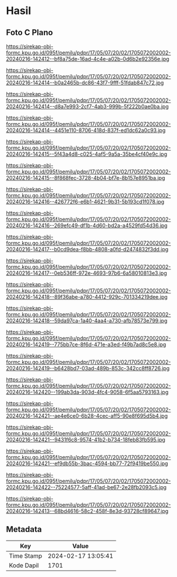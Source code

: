 # Hasil

## Foto C Plano

https://sirekap-obj-formc.kpu.go.id/095f/pemilu/pdpr/17/05/07/20/02/1705072002002-20240216-142412--bf8a75de-16ad-4c4e-a02b-0d6b2e92356e.jpg

https://sirekap-obj-formc.kpu.go.id/095f/pemilu/pdpr/17/05/07/20/02/1705072002002-20240216-142414--b0a2465b-dc86-43f7-9fff-51fdab847c72.jpg

https://sirekap-obj-formc.kpu.go.id/095f/pemilu/pdpr/17/05/07/20/02/1705072002002-20240216-142414--d8a7e993-2cf7-4ab3-999b-5f222b0ae0ba.jpg

https://sirekap-obj-formc.kpu.go.id/095f/pemilu/pdpr/17/05/07/20/02/1705072002002-20240216-142414--4451e110-8706-418d-837f-ed1dc62a0c93.jpg

https://sirekap-obj-formc.kpu.go.id/095f/pemilu/pdpr/17/05/07/20/02/1705072002002-20240216-142415--5f43a4d8-c025-4af5-9a5a-35be4cf40e9c.jpg

https://sirekap-obj-formc.kpu.go.id/095f/pemilu/pdpr/17/05/07/20/02/1705072002002-20240216-142415--8f868fec-3728-4b04-bf7e-8b157e8951ba.jpg

https://sirekap-obj-formc.kpu.go.id/095f/pemilu/pdpr/17/05/07/20/02/1705072002002-20240216-142416--426772f6-e6b1-4621-9b31-5b193cd1f078.jpg

https://sirekap-obj-formc.kpu.go.id/095f/pemilu/pdpr/17/05/07/20/02/1705072002002-20240216-142416--269efc49-df1b-4d60-bd2a-a4529fd54d36.jpg

https://sirekap-obj-formc.kpu.go.id/095f/pemilu/pdpr/17/05/07/20/02/1705072002002-20240216-142417--b0cd9dea-f8bb-4808-a0fd-d2474832f3dd.jpg

https://sirekap-obj-formc.kpu.go.id/095f/pemilu/pdpr/17/05/07/20/02/1705072002002-20240216-142417--0eb536ff-972e-4693-97b6-6a58010813e3.jpg

https://sirekap-obj-formc.kpu.go.id/095f/pemilu/pdpr/17/05/07/20/02/1705072002002-20240216-142418--89f36abe-a780-4412-929c-701334219dee.jpg

https://sirekap-obj-formc.kpu.go.id/095f/pemilu/pdpr/17/05/07/20/02/1705072002002-20240216-142418--59da97ca-1a40-4aa4-a730-afb78573e799.jpg

https://sirekap-obj-formc.kpu.go.id/095f/pemilu/pdpr/17/05/07/20/02/1705072002002-20240216-142419--775bb7ce-8f6d-471e-a3ed-f49b7ad8c5e8.jpg

https://sirekap-obj-formc.kpu.go.id/095f/pemilu/pdpr/17/05/07/20/02/1705072002002-20240216-142419--b6428bd7-03ad-489b-853c-342cc8ff8726.jpg

https://sirekap-obj-formc.kpu.go.id/095f/pemilu/pdpr/17/05/07/20/02/1705072002002-20240216-142420--199ab3da-903d-4fc4-9058-6f5aa5793163.jpg

https://sirekap-obj-formc.kpu.go.id/095f/pemilu/pdpr/17/05/07/20/02/1705072002002-20240216-142421--ae4e6ce0-6b28-4cec-aff5-90e8f695d5b4.jpg

https://sirekap-obj-formc.kpu.go.id/095f/pemilu/pdpr/17/05/07/20/02/1705072002002-20240216-142421--9431f6c8-9574-41b2-b734-18feb83fb595.jpg

https://sirekap-obj-formc.kpu.go.id/095f/pemilu/pdpr/17/05/07/20/02/1705072002002-20240216-142421--ef9db55b-3bac-4594-bb77-72f9419be550.jpg

https://sirekap-obj-formc.kpu.go.id/095f/pemilu/pdpr/17/05/07/20/02/1705072002002-20240216-142422--75224577-5aff-41ad-be67-2e28fb2093c5.jpg

https://sirekap-obj-formc.kpu.go.id/095f/pemilu/pdpr/17/05/07/20/02/1705072002002-20240216-142413--68bd4616-58c2-458f-8e3d-93728cf89647.jpg


## Metadata

| Key        | Value               |
| ---------- | ------------------- |
| Time Stamp | 2024-02-17 13:05:41 |
| Kode Dapil | 1701                |



